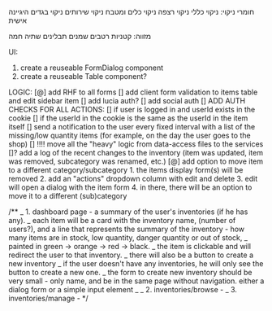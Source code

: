 חומרי ניקוי:
ניקוי כללי
ניקוי רצפה
ניקוי כלים ומטבח
ניקוי שירותים
ניקוי בגדים
היגיינה אישית

מזווה:
קטניות
רטבים
שמנים
תבלינים
שתיה חמה

UI:

1. create a reuseable FormDialog component
2. create a reuseable Table component?

LOGIC:
[@] add RHF to all forms
[] add client form validation to items table and edit sidebar item
[] add lucia auth?
[] add social auth
[] ADD AUTH CHECKS FOR ALL ACTIONS:
	[] if user is logged in and userId exists in the cookie
	[] if the userId in the cookie is the same as the userId in the item itself
[] send a notification to the user every fixed interval with a list of the missing/low quantity items (for example, on the day the user goes to the shop)
[] !!!! move all the "heavy" logic from data-access files to the services
[]? add a log of the recent changes to the inventory (item was updated, item was removed, subcategory was renamed, etc.)
[@] add option to move item to a different category/subcategory
	1. the items display form(s) will be removed
	2. add an "actions" dropdown column with edit and delete
	3. edit will open a dialog with the item form
	4. in there, there will be an option to move it to a different (sub)category

/\*\*
_ 1. dashboard page - a summary of the user's inventories (if he has any).
_ each item will be a card with the inventory name, (number of users?), and a line that represents the summary of the inventory - how many items are in stock, low quantity, danger quantity or out of stock,
_ painted in green -> orange -> red -> black.
_ the item is clickable and will redirect the user to that inventory.
_ there will also be a button to create a new inventory
_ if the user doesn't have any inventories, he will only see the button to create a new one.
_ the form to create new inventory should be very small - only name, and be in the same page without navigation. either a dialog form or a simple input element
_
_ 2. inventories/browse -
_ 3. inventories/manage -
\*/
